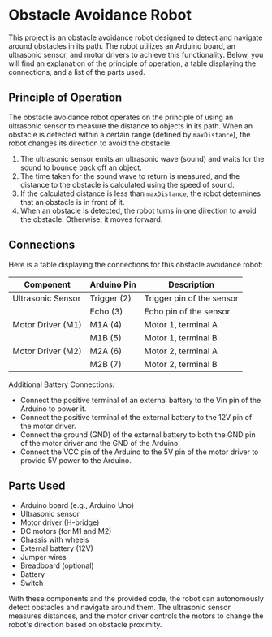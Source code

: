 # Obstacle Avoidance Robot

This project is an obstacle avoidance robot designed to detect and navigate around obstacles in its path. The robot utilizes an Arduino board, an ultrasonic sensor, and motor drivers to achieve this functionality. Below, you will find an explanation of the principle of operation, a table displaying the connections, and a list of the parts used.

## Principle of Operation

The obstacle avoidance robot operates on the principle of using an ultrasonic sensor to measure the distance to objects in its path. When an obstacle is detected within a certain range (defined by `maxDistance`), the robot changes its direction to avoid the obstacle.

1. The ultrasonic sensor emits an ultrasonic wave (sound) and waits for the sound to bounce back off an object.
2. The time taken for the sound wave to return is measured, and the distance to the obstacle is calculated using the speed of sound.
3. If the calculated distance is less than `maxDistance`, the robot determines that an obstacle is in front of it.
4. When an obstacle is detected, the robot turns in one direction to avoid the obstacle. Otherwise, it moves forward.

## Connections

Here is a table displaying the connections for this obstacle avoidance robot:

| Component          | Arduino Pin | Description                 |
|--------------------|------------|-----------------------------|
| Ultrasonic Sensor  | Trigger (2) | Trigger pin of the sensor |
|                    | Echo (3)    | Echo pin of the sensor    |
| Motor Driver (M1)  | M1A (4)    | Motor 1, terminal A        |
|                    | M1B (5)    | Motor 1, terminal B        |
| Motor Driver (M2)  | M2A (6)    | Motor 2, terminal A        |
|                    | M2B (7)    | Motor 2, terminal B        |

Additional Battery Connections:

- Connect the positive terminal of an external battery to the Vin pin of the Arduino to power it.
- Connect the positive terminal of the external battery to the 12V pin of the motor driver.
- Connect the ground (GND) of the external battery to both the GND pin of the motor driver and the GND of the Arduino.
- Connect the VCC pin of the Arduino to the 5V pin of the motor driver to provide 5V power to the Arduino.

## Parts Used

- Arduino board (e.g., Arduino Uno)
- Ultrasonic sensor
- Motor driver (H-bridge)
- DC motors (for M1 and M2)
- Chassis with wheels
- External battery (12V)
- Jumper wires
- Breadboard (optional)
- Battery
- Switch

With these components and the provided code, the robot can autonomously detect obstacles and navigate around them. The ultrasonic sensor measures distances, and the motor driver controls the motors to change the robot's direction based on obstacle proximity.
